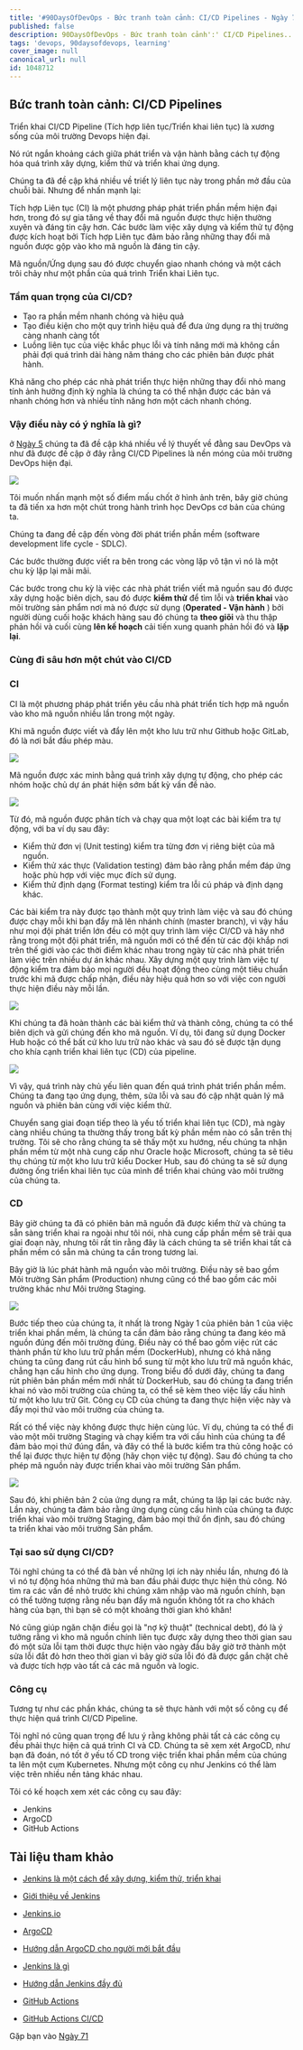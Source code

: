 ```yaml
---
title: '#90DaysOfDevOps - Bức tranh toàn cảnh: CI/CD Pipelines - Ngày 70'
published: false
description: 90DaysOfDevOps - Bức tranh toàn cảnh':' CI/CD Pipelines...
tags: 'devops, 90daysofdevops, learning'
cover_image: null
canonical_url: null
id: 1048712
---  
```

## Bức tranh toàn cảnh: CI/CD Pipelines

Triển khai CI/CD Pipeline (Tích hợp liên tục/Triển khai liên tục) là xương sống của môi trường Devops hiện đại.

Nó rút ngắn khoảng cách giữa phát triển và vận hành bằng cách tự động hóa quá trình xây dựng, kiểm thử và triển khai ứng dụng.

Chúng ta đã đề cập khá nhiều về triết lý liên tục này trong phần mở đầu của chuỗi bài. Nhưng để nhấn mạnh lại:

Tích hợp Liên tục (CI) là một phương pháp phát triển phần mềm hiện đại hơn, trong đó sự gia tăng về thay đổi mã nguồn được thực hiện thường xuyên và đáng tin cậy hơn. Các bước làm việc xây dựng và kiểm thử tự động được kích hoạt bởi Tích hợp Liên tục đảm bảo rằng những thay đổi mã nguồn được gộp vào kho mã nguồn là đáng tin cậy.

Mã nguồn/Ứng dụng sau đó được chuyển giao nhanh chóng và một cách trôi chảy như một phần của quá trình Triển khai Liên tục.

### Tầm quan trọng của CI/CD?

* Tạo ra phần mềm nhanh chóng và hiệu quả
* Tạo điều kiện cho một quy trình hiệu quả để đưa ứng dụng ra thị trường càng nhanh càng tốt
* Luồng liên tục của việc khắc phục lỗi và tính năng mới mà không cần phải đợi quá trình dài hàng năm tháng cho các phiên bản được phát hành.  

Khả năng cho phép các nhà phát triển thực hiện những thay đổi nhỏ mang tính ảnh hưởng định kỳ nghĩa là chúng ta có thể nhận được các bản vá nhanh chóng hơn và nhiều tính năng hơn một cách nhanh chóng.

### Vậy điều này có ý nghĩa là gì? 

ở [Ngày 5](day05.md) chúng ta đã đề cập khá nhiều về lý thuyết về đằng sau DevOps và như đã được đề cập ở đây rằng CI/CD Pipelines là nền móng của môi trường DevOps hiện đại.

![](../../Days/Images/Day5_DevOps8.png)

Tôi muốn nhấn mạnh một số điểm mấu chốt ở hình ảnh trên, bây giờ chúng ta đã tiến xa hơn một chút trong hành trình học DevOps cơ bản của chúng ta.

Chúng ta đang đề cập đến vòng đời phát triển phần mềm (software development life cycle - SDLC).

Các bước thường được viết ra bên trong các vòng lặp vô tận vì nó là một chu kỳ lặp lại mãi mãi.

Các bước trong chu kỳ là việc các nhà phát triển viết mã nguồn sau đó được xây dựng hoặc biên dịch, sau đó được **kiểm thử** để tìm lỗi và **triển khai** vào môi trường sản phẩm nơi mà nó được sử dụng (**Operated - Vận hành** ) bởi người dùng cuối hoặc khách hàng sau đó chúng ta **theo giõi** và thu thập phản hồi và cuối cùng **lên kế hoạch** cải tiến xung quanh phản hồi đó và **lặp lại**.

### Cùng đi sâu hơn một chút vào CI/CD

### CI

CI là một phương pháp phát triển yêu cầu nhà phát triển tích hợp mã nguồn vào kho mã nguồn nhiều lần trong một ngày.

Khi mã nguồn được viết và đẩy lên một kho lưu trữ như Github hoặc GitLab, đó là nơi bắt đầu phép màu.

![](../../Days/Images/Day70_CICD1.png)

Mã nguồn được xác minh bằng quá trình xây dựng tự động, cho phép các nhóm hoặc chủ dự án phát hiện sớm bất kỳ vấn đề nào.

![](../../Days/Images/Day70_CICD2.png)

Từ đó, mã nguồn được phân tích và chạy qua một loạt các bài kiểm tra tự động, với ba ví dụ sau đây:

* Kiểm thử đơn vị (Unit testing) kiểm tra từng đơn vị riêng biệt của mã nguồn.
* Kiểm thử xác thực (Validation testing) đảm bảo rằng phần mềm đáp ứng hoặc phù hợp với việc mục đích sử dụng.
* Kiểm thử định dạng (Format testing) kiểm tra lỗi cú pháp và định dạng khác.

Các bài kiểm tra này được tạo thành một quy trình làm việc và sau đó chúng được chạy mỗi khi bạn đẩy mã lên nhánh chính (master branch), vì vậy hầu như mọi đội phát triển lớn đều có một quy trình làm việc CI/CD và hãy nhớ rằng trong một đội phát triển, mã nguồn mới có thể đến từ các đội khắp nơi trên thế giới vào các thời điểm khác nhau trong ngày từ các nhà phát triển làm việc trên nhiều dự án khác nhau. Xây dựng một quy trình làm việc tự động kiểm tra đảm bảo mọi người đều hoạt động theo cùng một tiêu chuẩn trước khi mã được chấp nhận, điều này hiệu quả hơn so với việc con người thực hiện điều này mỗi lần.

![](../../Days/Images/Day70_CICD3.png)

Khi chúng ta đã hoàn thành các bài kiểm thử và thành công, chúng ta có thể biên dịch và gửi chúng đến kho mã nguồn. Ví dụ, tôi đang sử dụng Docker Hub hoặc có thể bất cứ kho lưu trữ nào khác và sau đó sẽ được tận dụng cho khía cạnh triển khai liên tục (CD) của pipeline.

![](../../Days/Images/Day70_CICD4.png)

Vì vậy, quá trình này chủ yếu liên quan đến quá trình phát triển phần mềm. Chúng ta đang tạo ứng dụng, thêm, sửa lỗi và sau đó cập nhật quản lý mã nguồn và phiên bản cùng với việc kiểm thử.

Chuyển sang giai đoạn tiếp theo là yếu tố triển khai liên tục (CD), mà ngày càng nhiều chúng ta thường thấy trong bất kỳ phần mềm nào có sẵn trên thị trường. Tôi sẽ cho rằng chúng ta sẽ thấy một xu hướng, nếu chúng ta nhận phần mềm từ một nhà cung cấp như Oracle hoặc Microsoft, chúng ta sẽ tiêu thụ chúng từ một kho lưu trữ kiểu Docker Hub, sau đó chúng ta sẽ sử dụng đường ống triển khai liên tục của mình để triển khai chúng vào môi trường của chúng ta.

### CD

Bây giờ chúng ta đã có phiên bản mã nguồn đã được kiểm thử và chúng ta sẵn sàng triển khai ra ngoài như tôi nói, nhà cung cấp phần mềm sẽ trải qua giai đoạn này, nhưng tôi rất tin rằng đây là cách chúng ta sẽ triển khai tất cả phần mềm có sẵn mà chúng ta cần trong tương lai.

Bây giờ là lúc phát hành mã nguồn vào môi trường. Điều này sẽ bao gồm Môi trường Sản phẩm (Production) nhưng cũng có thể bao gồm các môi trường khác như Môi trường Staging.

![](../../Days/Images/Day70_CICD5.png)

Bước tiếp theo của chúng ta, ít nhất là trong Ngày 1 của phiên bản 1 của việc triển khai phần mềm, là chúng ta cần đảm bảo rằng chúng ta đang kéo mã nguồn đúng đến môi trường đúng. Điều này có thể bao gồm việc rút các thành phần từ kho lưu trữ phần mềm (DockerHub), nhưng có khả năng chúng ta cũng đang rút cấu hình bổ sung từ một kho lưu trữ mã nguồn khác, chẳng hạn cấu hình cho ứng dụng. Trong biểu đồ dưới đây, chúng ta đang rút phiên bản phần mềm mới nhất từ DockerHub, sau đó chúng ta đang triển khai nó vào môi trường của chúng ta, có thể sẽ kèm theo việc lấy cấu hình từ một kho lưu trữ Git. Công cụ CD của chúng ta đang thực hiện việc này và đẩy mọi thứ vào môi trường của chúng ta.

Rất có thể việc này không được thực hiện cùng lúc. Ví dụ, chúng ta có thể đi vào một môi trường Staging và chạy kiểm tra với cấu hình của chúng ta để đảm bảo mọi thứ đúng đắn, và đây có thể là bước kiểm tra thủ công hoặc có thể lại được thực hiện tự động (hãy chọn việc tự động). Sau đó chúng ta cho phép mã nguồn này được triển khai vào môi trường Sản phẩm.

![](../../Days/Images/Day70_CICD6.png)

Sau đó, khi phiên bản 2 của ứng dụng ra mắt, chúng ta lặp lại các bước này. Lần này, chúng ta đảm bảo rằng ứng dụng cùng cấu hình của chúng ta được triển khai vào môi trường Staging, đảm bảo mọi thứ ổn định, sau đó chúng ta triển khai vào môi trường Sản phẩm.

### Tại sao sử dụng CI/CD?

Tôi nghĩ chúng ta có thể đã bàn về những lợi ích này nhiều lần, nhưng đó là vì nó tự động hóa những thứ mà ban đầu phải được thực hiện thủ công. Nó tìm ra các vấn đề nhỏ trước khi chúng xâm nhập vào mã nguồn chính, bạn có thể tưởng tượng rằng nếu bạn đẩy mã nguồn không tốt ra cho khách hàng của bạn, thì bạn sẽ có một khoảng thời gian khó khăn!

Nó cũng giúp ngăn chặn điều gọi là "nợ kỹ thuật" (technical debt), đó là ý tưởng rằng vì kho mã nguồn chính liên tục được xây dựng theo thời gian sau đó một sửa lỗi tạm thời được thực hiện vào ngày đầu bây giờ trở thành một sửa lỗi đắt đỏ hơn theo thời gian vì bây giờ sửa lỗi đó đã được gắn chặt chẽ và được tích hợp vào tất cả các mã nguồn và logic.

### Công cụ

Tương tự như các phần khác, chúng ta sẽ thực hành với một số công cụ để thực hiện quá trình CI/CD Pipeline.

Tôi nghĩ nó cũng quan trọng để lưu ý rằng không phải tất cả các công cụ đều phải thực hiện cả quá trình CI và CD. Chúng ta sẽ xem xét ArgoCD, như bạn đã đoán, nó tốt ở yếu tố CD trong việc triển khai phần mềm của chúng ta lên một cụm Kubernetes. Nhưng một công cụ như Jenkins có thể làm việc trên nhiều nền tảng khác nhau.

Tôi có kế hoạch xem xét các công cụ sau đây:

* Jenkins
* ArgoCD
* GitHub Actions

## Tài liệu tham khảo

- [Jenkins là một cách để xây dựng, kiểm thử, triển khai](https://www.youtube.com/watch?v=_MXtbjwsz3A)

- [Giới thiệu về Jenkins](https://www.edx.org/learn/computer-science/the-linux-foundation-introduction-to-jenkins)

- [Jenkins.io](https://www.jenkins.io)

- [ArgoCD](https://argo-cd.readthedocs.io/en/stable/)

- [Hướng dẫn ArgoCD cho người mới bắt đầu](https://www.youtube.com/watch?v=MeU5_k9ssrs)

- [Jenkins là gì](https://www.youtube.com/watch?v=LFDrDnKPOTg)

- [Hướng dẫn Jenkins đầy đủ](https://www.youtube.com/watch?v=nCKxl7Q_20I&t=3s)

- [GitHub Actions](https://www.youtube.com/watch?v=R8_veQiYBjI)

- [GitHub Actions CI/CD](https://www.youtube.com/watch?v=mFFXuXjVgkU)

Gặp bạn vào [Ngày 71](day71.md)
